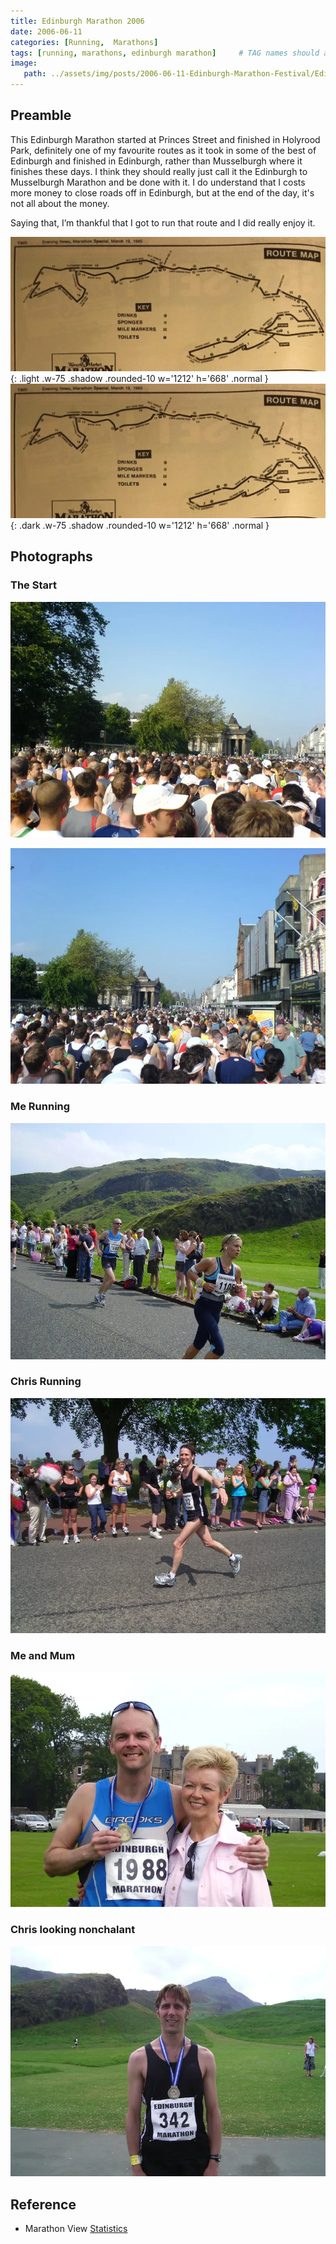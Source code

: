 ```yaml
---
title: Edinburgh Marathon 2006
date: 2006-06-11
categories: [Running,  Marathons]
tags: [running, marathons, edinburgh marathon]     # TAG names should always be lowercase
image:
   path: ../assets/img/posts/2006-06-11-Edinburgh-Marathon-Festival/Edinburgh_Marathon_2006.webp
---
```


## Preamble

This Edinburgh Marathon started at Princes Street and finished in Holyrood Park, definitely one of my favourite routes  as it took in some of the best of Edinburgh and finished in Edinburgh, rather than Musselburgh where it finishes these days. I think they should really just call it the Edinburgh to Musselburgh Marathon and be done with it. I do understand that I costs more money to close roads off in Edinburgh, but at the end of the day, it's not all about the money.

Saying that, I’m thankful that I got to run that route and I did really enjoy it.

![Original Route](../assets/img/posts/2006-06-11-Edinburgh-Marathon-Festival/Old_Edinburgh_Marathon_Route.webp){: .light .w-75 .shadow .rounded-10 w='1212' h='668' .normal }
![Original Route](../assets/img/posts/2006-06-11-Edinburgh-Marathon-Festival/Old_Edinburgh_Marathon_Route.webp){: .dark .w-75 .shadow .rounded-10 w='1212' h='668' .normal }

## Photographs

### The Start

![The Start](../assets/img/posts/2006-06-11-Edinburgh-Marathon-Festival/The_Start2.webp)

![The Start](../assets/img/posts/2006-06-11-Edinburgh-Marathon-Festival/The_Start.webp)

### Me Running

![Me Running](../assets/img/posts/2006-06-11-Edinburgh-Marathon-Festival/Me_Running.webp)

### Chris Running

![Chris Running](../assets/img/posts/2006-06-11-Edinburgh-Marathon-Festival/Chris_Running.webp)

### Me and Mum

![Me and Mum](../assets/img/posts/2006-06-11-Edinburgh-Marathon-Festival/Mum_and_Me.webp)

### Chris looking nonchalant

![Chris](../assets/img/posts/2006-06-11-Edinburgh-Marathon-Festival/Chris_Dawson.webp)

## Reference

* Marathon View [Statistics](https://marathonview.net/race/98397)
